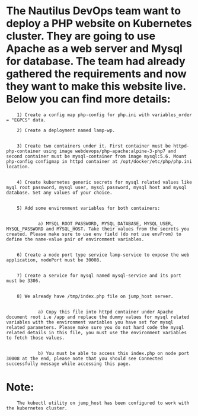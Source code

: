 # The Nautilus DevOps team want to deploy a PHP website on Kubernetes cluster. They are going to use Apache as a web server and Mysql for database. The team had already gathered the requirements and now they want to make this website live. Below you can find more details:



        1) Create a config map php-config for php.ini with variables_order = "EGPCS" data.

        2) Create a deployment named lamp-wp.


        3) Create two containers under it. First container must be httpd-php-container using image webdevops/php-apache:alpine-3-php7 and second container must be mysql-container from image mysql:5.6. Mount php-config configmap in httpd container at /opt/docker/etc/php/php.ini location.


        4) Create kubernetes generic secrets for mysql related values like myql root password, mysql user, mysql password, mysql host and mysql database. Set any values of your choice.


        5) Add some environment variables for both containers:


                a) MYSQL_ROOT_PASSWORD, MYSQL_DATABASE, MYSQL_USER, MYSQL_PASSWORD and MYSQL_HOST. Take their values from the secrets you created. Please make sure to use env field (do not use envFrom) to define the name-value pair of environment variables.


        6) Create a node port type service lamp-service to expose the web application, nodePort must be 30008.


        7) Create a service for mysql named mysql-service and its port must be 3306.


        8) We already have /tmp/index.php file on jump_host server.


                a) Copy this file into httpd container under Apache document root i.e /app and replace the dummy values for mysql related variables with the environment variables you have set for mysql related parameters. Please make sure you do not hard code the mysql related details in this file, you must use the environment variables to fetch those values.


                b) You must be able to access this index.php on node port 30008 at the end, please note that you should see Connected successfully message while accessing this page.


# Note:
        The kubectl utility on jump_host has been configured to work with the kubernetes cluster.